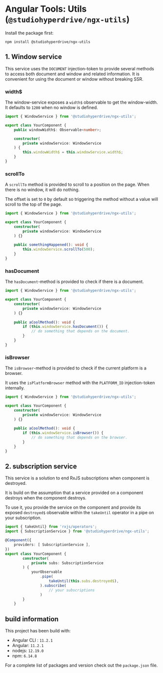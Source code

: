 # Angular Tools: Utils (`@studiohyperdrive/ngx-utils`)

Install the package first:
```shell
npm install @studiohyperdrive/ngx-utils
```

## 1. Window service

This service uses the `DOCUMENT` injection-token to provide several methods to access both document and window and related information.
It is convenient for using the document or window without breaking SSR.

### width$
The window-service exposes a `width$` observable to get the window-width. It defaults to `1200` when no window is defined.
```typescript
import { WindowService } from '@studiohyperdrive/ngx-utils';

export class YourComponent {
	public windowWidth$: Observable<number>;

	constructor(
		private windowService: WindowService
	) {
		this.windowWidth$ = this.windowService.width$;
	}
}
```

### scrollTo
A `scrollTo` method is provided to scroll to a position on the page. When there is no window, it will do nothing.

The offset is set to `0` by default so triggering the method without a value will scroll to the top of the page. 
```typescript
import { WindowService } from '@studiohyperdrive/ngx-utils';

export class YourComponent {
	constructor(
		private windowService: WindowService
	) {}
	
	public somethingHappened(): void {
		this.windowService.scrollTo(500);
	}
}
```

### hasDocument
The `hasDocument`-method is provided to check if there is a document. 

```typescript
import { WindowService } from '@studiohyperdrive/ngx-utils';

export class YourComponent {
	constructor(
		private windowService: WindowService
	) {}
	
	public aCoolMethod(): void {
		if (this.windowService.hasDocument()) {
		    // do something that depends on the document.
		}
	}
}
```

### isBrowser
The `isBrowser`-method is provided to check if the current platform is a browser.

It uses the `isPlatformBrowser` method with the `PLATFORM_ID` injection-token internally.

```typescript
import { WindowService } from '@studiohyperdrive/ngx-utils';

export class YourComponent {
	constructor(
		private windowService: WindowService
	) {}
	
	public aCoolMethod(): void {
		if (this.windowService.isBrowser()) {
		    // do something that depends on the browser.
		}
	}
}
```

## 2. subscription service
This service is a solution to end RxJS subscriptions when component is destroyed.

It is build on the assumption that a service provided on a component destroys when the component destroys.

To use it, you provide the service on the component and provide its exposed `destroyed$` observable within the `takeUntil` operator in a pipe on your subscription. 
```typescript
import { takeUntil} from 'rxjs/operators';
import { SubscriptionService } from '@studiohyperdrive/ngx-utils';

@Component({
	providers: [ SubscriptionService ],
})
export class YourComponent {
		constructor( 
			private subs: SubscriptionService
		) {
			yourObservable
				.pipe(
					takeUntil(this.subs.destroyed$),
				).subscribe(
					// your subscriptions
				)
		}
	}

```


## build information
This project has been build with:
- Angular CLI : `11.2.1`
- Angular: `11.2.1`
- nodejs: `12.19.0`
- npm: `6.14.8`

For a complete list of packages and version check out the `package.json` file.
